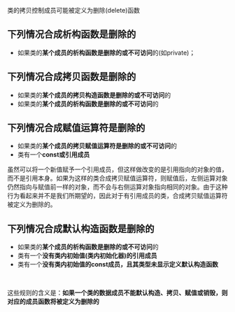 
类的拷贝控制成员可能被定义为删除(delete)函数

## 下列情况合成析构函数是删除的

* 如果类的**某个成员的析构函数是删除的或不可访问**的(如private)；

## 下列情况合成拷贝函数是删除的

* 如果类的**某个成员的拷贝构造函数是删除的或不可访问**的
* 如果类的**某个成员的析构函数是删除的或不可访问**的

## 下列情况合成赋值运算符是删除的

* 如果类的**某个成员的拷贝赋值运算符是删除的或不可访问**的
* 类有一个**const或引用成员**

虽然可以将一个新值赋予一个引用成员，但这样做改变的是引用指向的对象的值，而不是引用本身。如果为这样的类合成拷贝赋值运算符，则赋值后，左侧运算对象仍然指向与赋值前一样的对象，而不会与右侧运算对象指向相同的对象。由于这种行为看起来并不是我们所期望的，因此对于有引用成员的类，合成拷贝赋值运算符被定义为删除的。

## 下列情况合成默认构造函数是删除的

* 如果类的**某个成员的析构函数是删除的或不可访问**的
* 类有一个**没有类内初始值(类内初始化器)的引用成员**
* 类有一个**没有类内初始值的const成员，且其类型未显示定义默认构造函数**

<br>

这些规则的含义是：**如果一个类的数据成员不能默认构造、拷贝、赋值或销毁，则对应的成员函数将被定义为删除的**